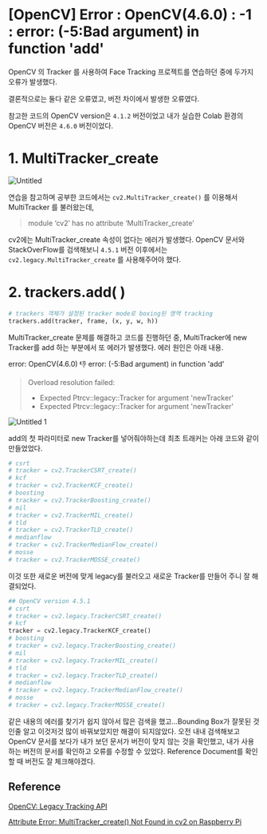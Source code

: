 # [OpenCV] Error : OpenCV(4.6.0) : -1 : error: (-5:Bad argument) in function 'add'

OpenCV 의 Tracker 를 사용하여 Face Tracking 프로젝트를 연습하던 중에 두가지 오류가 발생했다.

결론적으로는 둘다 같은 오류였고, 버전 차이에서 발생한 오류였다.

참고한 코드의 OpenCV version은 `4.1.2` 버전이었고 내가 실습한 Colab 환경의 OpenCV 버전은 `4.6.0` 버전이었다.

# 1. MultiTracker_create

![Untitled](https://user-images.githubusercontent.com/69300448/209595588-21bcaa6b-e23b-4da2-b928-f3f470ee4743.png)

연습을 참고하며 공부한 코드에서는 `cv2.MultiTracker_create()` 를 이용해서 MultiTracker 를 불러왔는데,

> module ‘cv2’ has no attribute ‘MultiTracker_create’
> 

cv2에는 MultiTracker_create 속성이 없다는 에러가 발생했다.  OpenCV 문서와 StackOverFlow를 검색해보니 `4.5.1` 버전 이후에서는 `cv2.legacy.MultiTracker_create` 를 사용해주어야 했다.

# 2. trackers.add( )

```python
# trackers 객체가 설정된 tracker mode로 boxing된 영역 tracking
trackers.add(tracker, frame, (x, y, w, h))
```

MultiTracker_create 문제를 해결하고 코드를 진행하던 중, MultiTracker에 new Tracker를 add 하는 부분에서 또 에러가 발생했다. 에러 원인은 아래 내용.

error: OpenCV(4.6.0) :-1: error: (-5:Bad argument) in function 'add'

> Overload resolution failed:
> 
> - Expected Ptrcv::legacy::Tracker for argument 'newTracker'
> - Expected Ptrcv::legacy::Tracker for argument 'newTracker' 

![Untitled 1](https://user-images.githubusercontent.com/69300448/209595605-52a85e94-8977-4acd-b6a7-fdcb37a5fac1.png)

add의 첫 파라미터로 new Tracker를 넣어줘야하는데 최초 트래커는 아래 코드와 같이 만들었었다. 

```python
# csrt
# tracker = cv2.TrackerCSRT_create()
# kcf
# tracker = cv2.TrackerKCF_create()
# boosting
# tracker = cv2.TrackerBoosting_create()
# mil
# tracker = cv2.TrackerMIL_create()
# tld
# tracker = cv2.TrackerTLD_create()
# medianflow
# tracker = cv2.TrackerMedianFlow_create()
# mosse
# tracker = cv2.TrackerMOSSE_create()
```

이것 또한 새로운 버전에 맞게 legacy를 불러오고 새로운 Tracker를 만들어 주니 잘 해결되었다.

```python
## OpenCV version 4.5.1
# csrt
# tracker = cv2.legacy.TrackerCSRT_create()
# kcf
tracker = cv2.legacy.TrackerKCF_create()
# boosting
# tracker = cv2.legacy.TrackerBoosting_create()
# mil
# tracker = cv2.legacy.TrackerMIL_create()
# tld
# tracker = cv2.legacy.TrackerTLD_create()
# medianflow
# tracker = cv2.legacy.TrackerMedianFlow_create()
# mosse
# tracker = cv2.legacy.TrackerMOSSE_create()
```

같은 내용의 에러를 찾기가 쉽지 않아서 많은 검색을 했고…Bounding Box가 잘못된 것인줄 알고 이것저것 많이 바꿔보았지만 해결이 되지않았다. 오전 내내 검색해보고 OpenCV 문서를 보다가 내가 보던 문서가 버전이 맞지 않는 것을 확인했고, 내가 사용하는 버전의 문서를 확인하고 오류를 수정할 수 있었다. Reference Document를 확인할 때 버전도 잘 체크해야겠다.

## Reference

[OpenCV: Legacy Tracking API](https://docs.opencv.org/4.6.0/dc/d6b/group__tracking__legacy.html)

[Attribute Error: MultiTracker_create() Not Found in cv2 on Raspberry Pi](https://stackoverflow.com/questions/54013403/attribute-error-multitracker-create-not-found-in-cv2-on-raspberry-pi)
